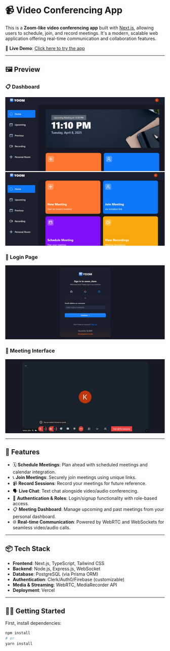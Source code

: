 # 📹 Video Conferencing App

This is a **Zoom-like video conferencing app** built with [Next.js](https://nextjs.org), allowing users to schedule, join, and record meetings. It's a modern, scalable web application offering real-time communication and collaboration features.

🔗 **Live Demo**: [Click here to try the app](https://video-conferencing-application-henna.vercel.app/sign-in?redirect_url=https%3A%2F%2Fvideo-conferencing-application-henna.vercel.app%2F)

---

## 🖼️ Preview

### 📋 Dashboard  
![Dashboard](./public/WhatsApp%20Image%202025-04-08%20at%2023.15.13_d27980fe.jpg)  
![Dashboard](./public/WhatsApp%20Image%202025-04-08%20at%2023.12.32_0e989e86.jpg)

### 🔐 Login Page   
![Login Page](./public/WhatsApp%20Image%202025-04-08%20at%2023.18.05_3b050eea.jpg)

### 🎥 Meeting Interface
![Meeting Interface](./public/WhatsApp%20Image%202025-04-08%20at%2023.17.36_8c717514.jpg)

---

## 🚀 Features

- 🗓️ **Schedule Meetings**: Plan ahead with scheduled meetings and calendar integration.
- 📞 **Join Meetings**: Securely join meetings using unique links.
- 📹 **Record Sessions**: Record your meetings for future reference.
- 🗣️ **Live Chat**: Text chat alongside video/audio conferencing.
- 🔐 **Authentication & Roles**: Login/signup functionality with role-based access.
- 📋 **Meeting Dashboard**: Manage upcoming and past meetings from your personal dashboard.
- 🌐 **Real-time Communication**: Powered by WebRTC and WebSockets for seamless video/audio calls.

---

## 📦 Tech Stack

- **Frontend**: Next.js, TypeScript, Tailwind CSS  
- **Backend**: Node.js, Express.js, WebSocket  
- **Database**: PostgreSQL (via Prisma ORM)  
- **Authentication**: Clerk/Auth0/Firebase (customizable)  
- **Media & Streaming**: WebRTC, MediaRecorder API  
- **Deployment**: Vercel  

---

## 🧑‍💻 Getting Started

First, install dependencies:

```bash
npm install
# or
yarn install
